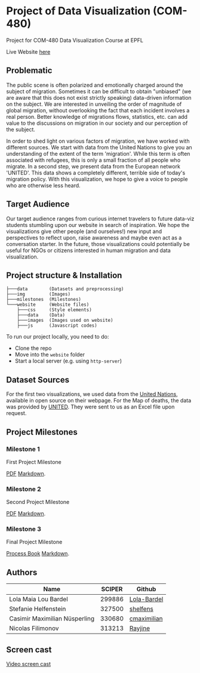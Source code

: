# Project of Data Visualization (COM-480)

Project for COM-480 Data Visualization Course at EPFL

Live Website [here](https://com-480-data-visualization.github.io/MigrationViz/website/index.html)

## Problematic
The public scene is often polarized and emotionally charged around the subject of migration. Sometimes it can be difficult to obtain "unbiased" (we are aware that this does not exist strictly speaking) data-driven information on the subject. We are interested in unveiling the order of magnitude of global migration, without overlooking the fact that each incident involves a real person. Better knowledge of migrations flows, statistics, etc. can add value to the discussions on migration in our society and our perception of the subject. 

In order to shed light on various factors of migration, we have worked with different sources. We start with data from the United Nations to give you an understanding of the extent of the term 'migration'. While this term is often associated with refugees, this is only a small fraction of all people who migrate. In a second step, we present data from the European network 'UNITED'. This data shows a completely different, terrible side of today's migration policy. With this visualization, we hope to give a voice to people who are otherwise less heard. 

## Target Audience
Our target audience ranges from curious internet travelers to future data-viz students stumbling upon our website in search of inspiration. We hope the visualizations give other people (and ourselves!) new input and perspectives to reflect upon, raise awareness and maybe even act as a conversation starter. In the future, those visualizations could potentially be useful for NGOs or citizens interested in human migration and data visualization.

## Project structure & Installation 
```
├───data        (Datasets and preprocessing)
├───img         (Images)
├───milestones  (Milestones)
└───website     (Website files)
    ├───css     (Style elements)
    ├───data    (Data)
    ├───images  (Images used on website)
    ├───js      (Javascript codes)
```
To run our project locally, you need to do:

- Clone the repo
- Move into the ```website``` folder
- Start a local server (e.g. using ```http-server```)

## Dataset Sources
For the first two visualizations, we used data from the [United Nations](https://www.un.org/development/desa/pd/content/international-migrant-stock), available in open source on their webpage. For the Map of deaths, the data was provided by [UNITED](https://unitedagainstrefugeedeaths.eu/). They were sent to us as an Excel file upon request.

## Project Milestones

### Milestone 1
First Project Milestone

[PDF](milestones/Milestone1.pdf) 
[Markdown](milestones/Milestone1.md).

### Milestone 2
Second Project Milestone

[PDF](milestones/Milestone2.pdf) 
[Markdown](milestones/Milestone2.md).

### Milestone 3
Final Project Milestone

[Process Book](ProcessBookMigrationViz.pdf) 
[Markdown](milestones/Milestone3.md).

## Authors

| Name | SCIPER | Github |
| ---- | ------ | ------ |
| Lola Maia Lou Bardel | 299886 | [Lola-Bardel](https://github.com/Lola-Bardel) |
| Stefanie Helfenstein | 327500 | [shelfens](https://github.com/shelfens) |
| Casimir Maximilian Nüsperling | 330680 | [cmaximilian](https://github.com/cmaximilian) |
| Nicolas Filimonov | 313213 | [Rayjine](https://github.com/Rayjine) |

## Screen cast

[Video screen cast]()
